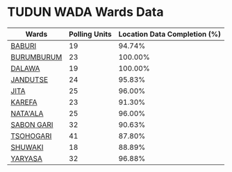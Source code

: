 
# TUDUN WADA Wards Data

| Wards | Polling Units | Location Data Completion (%) |
| ---- | ----- | ------- |
| [BABURI](./wards/4782-baburi) | 19 | 94.74% |
| [BURUMBURUM](./wards/4783-burumburum) | 23 | 100.00% |
| [DALAWA](./wards/4784-dalawa) | 19 | 100.00% |
| [JANDUTSE](./wards/4785-jandutse) | 24 | 95.83% |
| [JITA](./wards/4786-jita) | 25 | 96.00% |
| [KAREFA](./wards/4787-karefa) | 23 | 91.30% |
| [NATA'ALA](./wards/4788-nata'ala) | 25 | 96.00% |
| [SABON GARI](./wards/4789-sabon-gari) | 32 | 90.63% |
| [TSOHOGARI](./wards/4790-tsohogari) | 41 | 87.80% |
| [SHUWAKI](./wards/4791-shuwaki) | 18 | 88.89% |
| [YARYASA](./wards/4792-yaryasa) | 32 | 96.88% |




